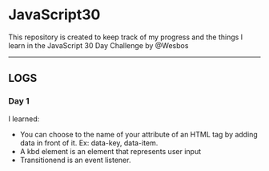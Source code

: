 # JavaScript30

This repository is created to keep track of my progress and the things I learn in the JavaScript 30 Day Challenge by @Wesbos

---

## LOGS

### Day 1

 I learned: 
- You can choose to the name of your attribute of an HTML tag by adding data in front of it. Ex: data-key, data-item.
- A kbd element is an element that represents user input
- Transitionend is an event listener.




